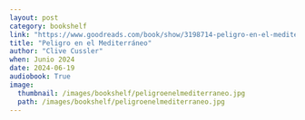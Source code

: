 ```yaml
---
layout: post
category: bookshelf
link: "https://www.goodreads.com/book/show/3198714-peligro-en-el-mediterr-neo"
title: "Peligro en el Mediterráneo"
author: "Clive Cussler"
when: Junio 2024
date: 2024-06-19
audiobook: True
image:
  thumbnail: /images/bookshelf/peligroenelmediterraneo.jpg
  path: /images/bookshelf/peligroenelmediterraneo.jpg
---
```

